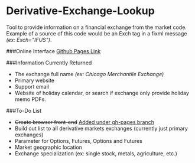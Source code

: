 # Derivative-Exchange-Lookup

Tool to provide information on a financial exchange from the market code. Example of a source of this code would be an Exch tag in a fixml message *(ex: Exch="IFUS")*.

###Online Interface
[Github Pages Link](http://alek-s.github.io/Derivative-Exchange-Lookup/)


###Information Currently Returned
* The exchange full name *(ex: Chicago Merchantile Exchange)*
* Primary website
* Support email
* Website of holiday calendar, or search if exchange only provide holiday memo PDFs.



###To-Do List
* ~~Create browser front-end~~ [Added under gh-pages branch](https://github.com/Alek-S/Derivative-Exchange-Lookup/tree/gh-pages)
* Build out list to all derivative markets exchanges (currently just primary exchanges)
* Parameter for Options, Futures, Options and Futures
* Market geographic location
* Exchange specialization (ex: single stock, metals, agriculture, etc.)
